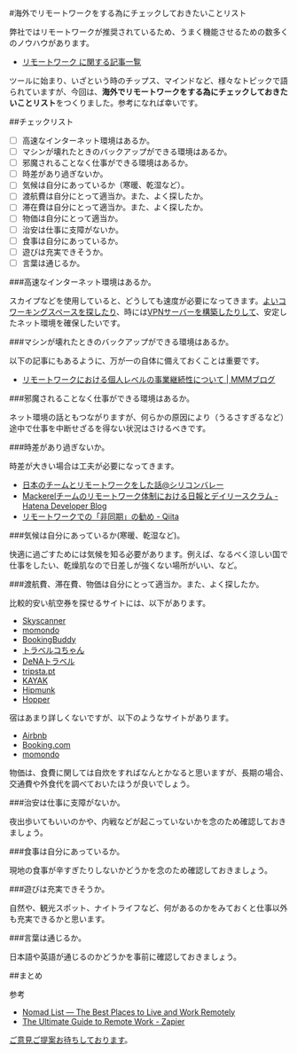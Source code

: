 #海外でリモートワークをする為にチェックしておきたいことリスト

弊社ではリモートワークが推奨されているため、うまく機能させるための数多くのノウハウがあります。

* <a href="http://blog.mmmcorp.co.jp/tags/%E3%83%AA%E3%83%A2%E3%83%BC%E3%83%88%E3%83%AF%E3%83%BC%E3%82%AF/" target="_blank">リモートワーク に関する記事一覧</a>

ツールに始まり、いざという時のチップス、マインドなど、様々なトピックで語られていますが、今回は、**海外でリモートワークをする為にチェックしておきたいことリスト**をつくりました。参考になれば幸いです。

##チェックリスト

- [ ] 高速なインターネット環境はあるか。
- [ ] マシンが壊れたときのバックアップができる環境はあるか。
- [ ] 邪魔されることなく仕事ができる環境はあるか。
- [ ] 時差があり過ぎないか。
- [ ] 気候は自分にあっているか（寒暖、乾湿など）。
- [ ] 渡航費は自分にとって適当か。また、よく探したか。
- [ ] 滞在費は自分にとって適当か。また、よく探したか。
- [ ] 物価は自分にとって適当か。
- [ ] 治安は仕事に支障がないか。
- [ ] 食事は自分にあっているか。
- [ ] 遊びは充実できそうか。
- [ ] 言葉は通じるか。

###高速なインターネット環境はあるか。

スカイプなどを使用していると、どうしても速度が必要になってきます。<a href="http://blog.mmmcorp.co.jp/blog/2015/04/30/bangkok_remote_work/" target="_blank">よいコワーキングスペースを探したり</a>、時には<a href="http://blog.mmmcorp.co.jp/blog/2015/06/18/shanghai_remote_work/" target="_blank">VPNサーバーを構築したりして</a>、安定したネット環境を確保したいです。

###マシンが壊れたときのバックアップができる環境はあるか。

以下の記事にもあるように、万が一の自体に備えておくことは重要です。

* <a href="http://blog.mmmcorp.co.jp/blog/2015/04/01/remotework-bcp/" target="_blank">リモートワークにおける個人レベルの事業継続性について | MMMブログ</a>

###邪魔されることなく仕事ができる環境はあるか。

ネット環境の話ともつながりますが、何らかの原因により（うるさすぎるなど）途中で仕事を中断せざるを得ない状況はさけるべきです。

###時差があり過ぎないか。

時差が大きい場合は工夫が必要になってきます。

* [日本のチームとリモートワークをした話@シリコンバレー](http://blog.mmmcorp.co.jp/blog/2015/12/08/remote-work-in-SV/)
* [Mackerelチームのリモートワーク体制における日報とデイリースクラム - Hatena Developer Blog](http://developer.hatenastaff.com/entry/2015/07/05/174343)
* [リモートワークでの「非同期」の勧め - Qiita](http://qiita.com/jj1bdx/items/e36fa34306a6f88a4eeb)


###気候は自分にあっているか(寒暖、乾湿など)。

快適に過ごすためには気候を知る必要があります。例えば、なるべく涼しい国で仕事をしたい、乾燥肌なので日差しが強くない場所がいい、など。

###渡航費、滞在費、物価は自分にとって適当か。また、よく探したか。

比較的安い航空券を探せるサイトには、以下があります。

* <a href="http://www.skyscanner.jp/" target="_blank">Skyscanner</a>
* <a href="http://www.momondo.com/" target="_blank">momondo</a>
* <a href="http://www.bookingbuddy.com/" target="_blank">BookingBuddy</a>
* <a href="http://www.tour.ne.jp/" target="_blank">トラベルコちゃん</a>
* <a href="http://www.skygate.co.jp/" target="_blank">DeNAトラベル</a>
* <a href="http://www.tripsta.pt/" target="_blank">tripsta.pt</a>
* <a href="http://www.kayak.co.jp/flights" target="_blank">KAYAK</a>
* <a href="https://www.hipmunk.com/" target="_blank">Hipmunk</a>
* <a href="http://www.hopper.com/" target="_blank">Hopper</a>

宿はあまり詳しくないですが、以下のようなサイトがあります。

* <a href="https://www.airbnb.jp/" target="_blank">Airbnb</a>
* <a href="http://www.booking.com/index.ja.html" target="_blank">Booking.com</a>
* <a href="http://www.momondo.com/hotels/" target="_blank">momondo</a>

物価は、食費に関しては自炊をすればなんとかなると思いますが、長期の場合、交通費や外食代を調べておいたほうが良いでしょう。

###治安は仕事に支障がないか。

夜出歩いてもいいのかや、内戦などが起こっていないかを念のため確認しておきましょう。

###食事は自分にあっているか。

現地の食事が辛すぎたりしないかどうかを念のため確認しておきましょう。

###遊びは充実できそうか。

自然や、観光スポット、ナイトライフなど、何があるのかをみておくと仕事以外も充実できるかと思います。

###言葉は通じるか。

日本語や英語が通じるのかどうかを事前に確認しておきましょう。


##まとめ

参考
* <a href="https://nomadlist.com/" target="_blank">Nomad List — The Best Places to Live and Work Remotely</a>
* <a href="https://zapier.com/learn/the-ultimate-guide-to-remote-working/" target="_blank">The Ultimate Guide to Remote Work - Zapier</a>

<a href="https://github.com/okmttdhr/remote-work-check-list" target="_blank">ご意見ご提案お待ちしております</a>。
